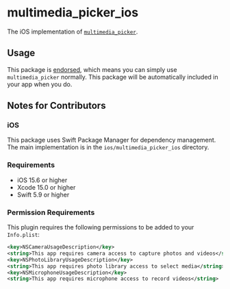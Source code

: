# multimedia_picker_ios

The iOS implementation of [`multimedia_picker`](../../multimedia_picker/).

## Usage

This package is [endorsed](https://flutter.dev/docs/development/packages-and-plugins/developing-packages#endorsed-federated-plugin), which means you can simply use `multimedia_picker` normally. This package will be automatically included in your app when you do.

## Notes for Contributors

### iOS

This package uses Swift Package Manager for dependency management. The main implementation is in the `ios/multimedia_picker_ios` directory.

### Requirements

- iOS 15.6 or higher
- Xcode 15.0 or higher
- Swift 5.9 or higher

### Permission Requirements

This plugin requires the following permissions to be added to your `Info.plist`:

```xml
<key>NSCameraUsageDescription</key>
<string>This app requires camera access to capture photos and videos</string>
<key>NSPhotoLibraryUsageDescription</key>
<string>This app requires photo library access to select media</string>
<key>NSMicrophoneUsageDescription</key>
<string>This app requires microphone access to record videos</string>
```
